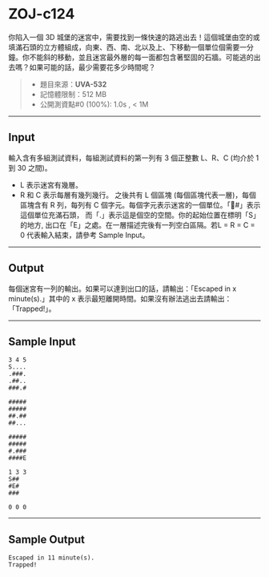 # ZOJ-c124

你陷入一個 3D 城堡的迷宮中，需要找到一條快速的路逃出去！這個城堡由空的或填滿石頭的立方體組成，向東、西、南、北以及上、下移動一個單位個需要一分鐘。你不能斜的移動，並且迷宮最外層的每一面都包含著堅固的石牆。可能逃的出去嗎？如果可能的話，最少需要花多少時間呢？

> * 題目來源：**UVA-532**
> * 記憶體限制：512 MB
> * 公開測資點#0 (100%): 1.0s , < 1M

---
## Input

輸入含有多組測試資料，每組測試資料的第一列有 3 個正整數 L、R、C (均介於 1 到 30 之間)。
* L 表示迷宮有幾層。
* R 和 C 表示每層有幾列幾行。
之後共有 L 個區塊 (每個區塊代表一層)，每個區塊含有 R 列，每列有 C 個字元。每個字元表示迷宮的一個單位。「#」表示這個單位充滿石頭， 而「.」表示這是個空的空間。你的起始位置在標明「S」的地方, 出口在「E」之處。在一層描述完後有一列空白區隔。若L = R = C = 0 代表輸入結束，請參考 Sample Input。

---
## Output

每個迷宮有一列的輸出。如果可以達到出口的話，請輸出：「Escaped in x minute(s).」其中的 x 表示最短離開時間。如果沒有辦法逃出去請輸出：「Trapped!」。

---
## Sample Input

```
3 4 5
S....
.###.
.##..
###.#

#####
#####
##.##
##...

#####
#####
#.###
####E

1 3 3
S##
#E#
###

0 0 0
```

---
## Sample Output

```
Escaped in 11 minute(s).
Trapped!
```